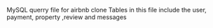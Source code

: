 MySQL querry file for airbnb clone 
Tables in this file include the user, payment, property ,review and messages
